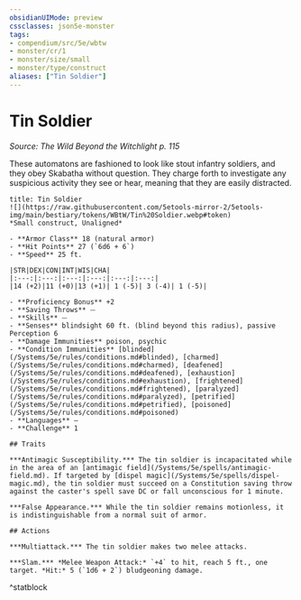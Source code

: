 ```yaml
---
obsidianUIMode: preview
cssclasses: json5e-monster
tags:
- compendium/src/5e/wbtw
- monster/cr/1
- monster/size/small
- monster/type/construct
aliases: ["Tin Soldier"]
---
```

# Tin Soldier
*Source: The Wild Beyond the Witchlight p. 115*  

These automatons are fashioned to look like stout infantry soldiers, and they obey Skabatha without question. They charge forth to investigate any suspicious activity they see or hear, meaning that they are easily distracted.

```ad-statblock
title: Tin Soldier
![](https://raw.githubusercontent.com/5etools-mirror-2/5etools-img/main/bestiary/tokens/WBtW/Tin%20Soldier.webp#token)
*Small construct, Unaligned*

- **Armor Class** 18 (natural armor)
- **Hit Points** 27 (`6d6 + 6`)
- **Speed** 25 ft.

|STR|DEX|CON|INT|WIS|CHA|
|:---:|:---:|:---:|:---:|:---:|:---:|
|14 (+2)|11 (+0)|13 (+1)| 1 (-5)| 3 (-4)| 1 (-5)|

- **Proficiency Bonus** +2
- **Saving Throws** ⏤
- **Skills** ⏤
- **Senses** blindsight 60 ft. (blind beyond this radius), passive Perception 6
- **Damage Immunities** poison, psychic
- **Condition Immunities** [blinded](/Systems/5e/rules/conditions.md#blinded), [charmed](/Systems/5e/rules/conditions.md#charmed), [deafened](/Systems/5e/rules/conditions.md#deafened), [exhaustion](/Systems/5e/rules/conditions.md#exhaustion), [frightened](/Systems/5e/rules/conditions.md#frightened), [paralyzed](/Systems/5e/rules/conditions.md#paralyzed), [petrified](/Systems/5e/rules/conditions.md#petrified), [poisoned](/Systems/5e/rules/conditions.md#poisoned)
- **Languages** —
- **Challenge** 1

## Traits

***Antimagic Susceptibility.*** The tin soldier is incapacitated while in the area of an [antimagic field](/Systems/5e/spells/antimagic-field.md). If targeted by [dispel magic](/Systems/5e/spells/dispel-magic.md), the tin soldier must succeed on a Constitution saving throw against the caster's spell save DC or fall unconscious for 1 minute.

***False Appearance.*** While the tin soldier remains motionless, it is indistinguishable from a normal suit of armor.

## Actions

***Multiattack.*** The tin soldier makes two melee attacks.

***Slam.*** *Melee Weapon Attack:* `+4` to hit, reach 5 ft., one target. *Hit:* 5 (`1d6 + 2`) bludgeoning damage.
```
^statblock